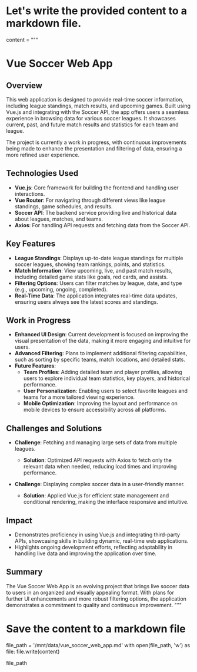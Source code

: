# Let's write the provided content to a markdown file.

content = """
# Vue Soccer Web App

## Overview
This web application is designed to provide real-time soccer information, including league standings, match results, and upcoming games. Built using Vue.js and integrating with the Soccer API, the app offers users a seamless experience in browsing data for various soccer leagues. It showcases current, past, and future match results and statistics for each team and league. 

The project is currently a work in progress, with continuous improvements being made to enhance the presentation and filtering of data, ensuring a more refined user experience.

## Technologies Used
- **Vue.js**: Core framework for building the frontend and handling user interactions.
- **Vue Router**: For navigating through different views like league standings, game schedules, and results.
- **Soccer API**: The backend service providing live and historical data about leagues, matches, and teams.
- **Axios**: For handling API requests and fetching data from the Soccer API.

## Key Features
- **League Standings**: Displays up-to-date league standings for multiple soccer leagues, showing team rankings, points, and statistics.
- **Match Information**: View upcoming, live, and past match results, including detailed game stats like goals, red cards, and assists.
- **Filtering Options**: Users can filter matches by league, date, and type (e.g., upcoming, ongoing, completed).
- **Real-Time Data**: The application integrates real-time data updates, ensuring users always see the latest scores and standings.

## Work in Progress
- **Enhanced UI Design**: Current development is focused on improving the visual presentation of the data, making it more engaging and intuitive for users.
- **Advanced Filtering**: Plans to implement additional filtering capabilities, such as sorting by specific teams, match locations, and detailed stats.
- **Future Features**:
  - **Team Profiles**: Adding detailed team and player profiles, allowing users to explore individual team statistics, key players, and historical performance.
  - **User Personalization**: Enabling users to select favorite leagues and teams for a more tailored viewing experience.
  - **Mobile Optimization**: Improving the layout and performance on mobile devices to ensure accessibility across all platforms.

## Challenges and Solutions
- **Challenge**: Fetching and managing large sets of data from multiple leagues.
  - **Solution**: Optimized API requests with Axios to fetch only the relevant data when needed, reducing load times and improving performance.

- **Challenge**: Displaying complex soccer data in a user-friendly manner.
  - **Solution**: Applied Vue.js for efficient state management and conditional rendering, making the interface responsive and intuitive.

## Impact
- Demonstrates proficiency in using Vue.js and integrating third-party APIs, showcasing skills in building dynamic, real-time web applications.
- Highlights ongoing development efforts, reflecting adaptability in handling live data and improving the application over time.

## Summary
The Vue Soccer Web App is an evolving project that brings live soccer data to users in an organized and visually appealing format. With plans for further UI enhancements and more robust filtering options, the application demonstrates a commitment to quality and continuous improvement.
"""

# Save the content to a markdown file
file_path = '/mnt/data/vue_soccer_web_app.md'
with open(file_path, 'w') as file:
    file.write(content)

file_path
